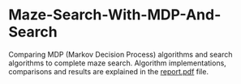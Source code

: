 # Maze-Search-With-MDP-And-Search
Comparing MDP (Markov Decision Process) algorithms and search algorithms to complete maze search. Algorithm implementations, comparisons and results are explained in the <a href="https://github.com/saisankp/Maze-Search-With-MDP-And-Search/blob/main/report.pdf">report.pdf</a> file.
